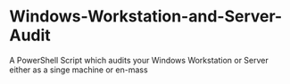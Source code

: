 # Windows-Workstation-and-Server-Audit
A PowerShell Script which audits your Windows Workstation or Server either as a singe machine or en-mass 

